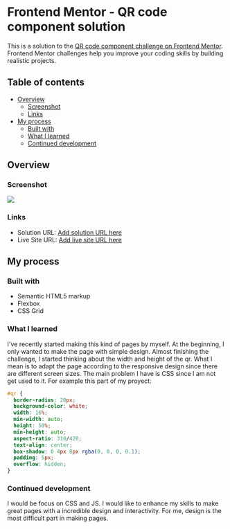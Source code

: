 # Frontend Mentor - QR code component solution

This is a solution to the [QR code component challenge on Frontend Mentor](https://www.frontendmentor.io/challenges/qr-code-component-iux_sIO_H). Frontend Mentor challenges help you improve your coding skills by building realistic projects.

## Table of contents

- [Overview](#overview)
  - [Screenshot](#screenshot)
  - [Links](#links)
- [My process](#my-process)
  - [Built with](#built-with)
  - [What I learned](#what-i-learned)
  - [Continued development](#continued-development)

## Overview

### Screenshot

![](images/image.png)

### Links

- Solution URL: [Add solution URL here](https://your-solution-url.com)
- Live Site URL: [Add live site URL here](https://your-live-site-url.com)

## My process

### Built with

- Semantic HTML5 markup
- Flexbox
- CSS Grid

### What I learned

I've recently started making this kind of pages by myself. At the beginning, I only wanted to make the page with simple design.
Almost finishing the challenge, I started thinking about the width and height of the qr. What I mean is to adapt the page according to the responsive design since there are different screen sizes.
The main problem I have is CSS since I am not get used to it. For example this part of my proyect:

```css
#qr {
  border-radius: 20px;
  background-color: white;
  width: 16%;
  min-width: auto;
  height: 50%;
  min-height: auto;
  aspect-ratio: 310/420;
  text-align: center;
  box-shadow: 0 4px 8px rgba(0, 0, 0, 0.1);
  padding: 5px;
  overflow: hidden;
}
```

### Continued development

I would be focus on CSS and JS. I would like to enhance my skills to make great pages with a incredible design and interactivity.
For me, design is the most difficult part in making pages.
